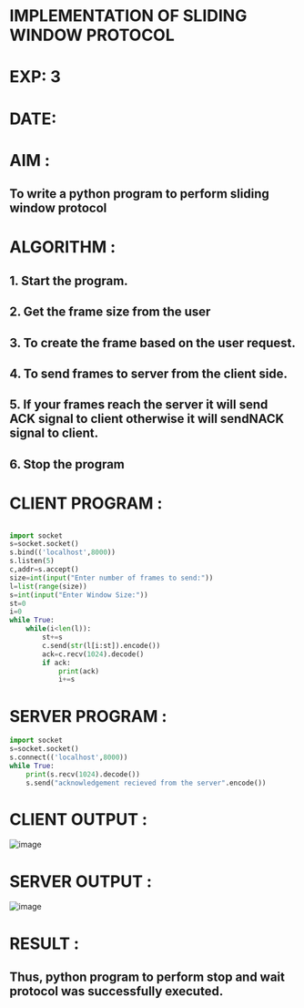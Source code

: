 # IMPLEMENTATION OF SLIDING WINDOW PROTOCOL

# EXP: 3

# DATE:

# AIM :
## To write a python program to perform sliding window protocol


# ALGORITHM :
## 1. Start the program.
## 2. Get the frame size from the user
## 3. To create the frame based on the user request.
## 4. To send frames to server from the client side.
## 5. If your frames reach the server it will send ACK signal to client otherwise it will sendNACK signal to client.

## 6. Stop the program

# CLIENT PROGRAM :
```PYTHON 3 

import socket
s=socket.socket()
s.bind(('localhost',8000))
s.listen(5)
c,addr=s.accept()
size=int(input("Enter number of frames to send:"))
l=list(range(size))
s=int(input("Enter Window Size:"))
st=0
i=0
while True:
	while(i<len(l)):
		st+=s
		c.send(str(l[i:st]).encode())
		ack=c.recv(1024).decode()
		if ack:
			print(ack)
			i+=s

```
# SERVER PROGRAM :
```PYTHON 3
import socket
s=socket.socket()
s.connect(('localhost',8000))
while True:
	print(s.recv(1024).decode())
	s.send("acknowledgement recieved from the server".encode())
```
# CLIENT OUTPUT :
![image](https://github.com/sakthipriyadhanusu/EX-3/assets/119393194/b96ed226-8baf-46d0-acf2-3416e8c2535a)


# SERVER OUTPUT :
![image](https://github.com/sakthipriyadhanusu/EX-3/assets/119393194/a3b5eefa-4f00-4200-9f75-1edf98699e60)




# RESULT :
## Thus, python program to perform stop and wait protocol was successfully executed.



